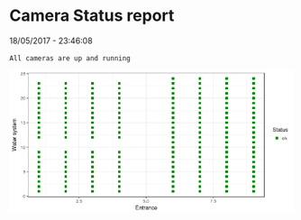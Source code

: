 Camera Status report
================
18/05/2017 - 23:46:08

    All cameras are up and running

![](camreport_files/figure-markdown_github/unnamed-chunk-2-1.png)
